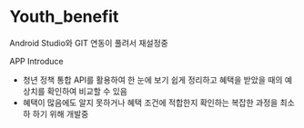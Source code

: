 # Youth_benefit

Android Studio와 GIT 연동이 풀려서 재설정중

APP Introduce
- 청년 정책 통합 API를 활용하여 한 눈에 보기 쉽게 정리하고 혜택을 받았을 때의 예상치를 확인하여 비교할 수 있음
- 혜택이 많음에도 알지 못하거나 혜택 조건에 적합한지 확인하는 복잡한 과정을 최소하 하기 위해 개발중 
